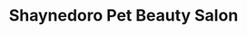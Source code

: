 ---
title: "Shaynedoro Pet Beauty Salon"
url: /cambridge/shaynedoro-pet-beauty-salon/
shop: pet grooming
---